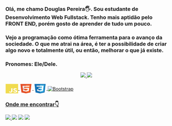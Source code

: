
### Olá, me chamo Douglas Pereira🖐️. Sou estudante de Desenvolvimento Web Fullstack. Tenho mais aptidão pelo FRONT END, porém gosto de aprender de tudo um pouco.
### Vejo a programação como ótima ferramenta para o avanço da sociedade. O que me atrai na área, é ter a possibilidade de criar algo novo e totalmente útil, ou então, melhorar o que já existe.
### Pronomes: Ele/Dele.

<div align="center">
  <a href="https://github.com/douglasverse">
  <img height="180em" src="https://github-readme-stats.vercel.app/api?username=douglasverse&show_icons=true&theme=dark&include_all_commits=true&count_private=true"/>
  <img height="180em" src="https://github-readme-stats.vercel.app/api/top-langs/?username=douglasverse&layout=compact&langs_count=7&theme=dark"/>
</div>
<div style="display: inline_block">

<br>
  
  <img align="center" alt="Js" height="30" width="40" src="https://raw.githubusercontent.com/devicons/devicon/master/icons/javascript/javascript-plain.svg">
  <img align="center" alt="HTML" height="30" width="40" src="https://raw.githubusercontent.com/devicons/devicon/master/icons/html5/html5-original.svg">
  <img align="center" alt="CSS" height="30" width="40" src="https://raw.githubusercontent.com/devicons/devicon/master/icons/css3/css3-original.svg">
  <img align="center" alt="Bootstrap" height="30" width="30"  src="https://cdn.jsdelivr.net/gh/devicons/devicon/icons/bootstrap/bootstrap-plain-wordmark.svg">

</div>
 
 

 
    
### Onde me encontrar👇
  <a href = "mailto:douglaswebdev1@gmail.com"><img src="https://img.shields.io/badge/Gmail-D14836?style=for-the-badge&logo=gmail&logoColor=white">
    <a href="https://www.linkedin.com/in/douglaswebdev" target="_blank"><img src="https://img.shields.io/badge/-LinkedIn-%230077B5?style=for-the-badge&logo=linkedin&logoColor=white" target="_blank"></a> 
    <a href="https://discord.gg/thedouglasverse#8548" target="_blank"><img src="https://img.shields.io/badge/Discord-7289DA?style=for-the-badge&logo=discord&logoColor=white" target="_blank"></a> 
    <a href="https://www.instagram.com/thedouglasverse"><img src="https://img.shields.io/badge/Instagram-E4405F?style=for-the-badge&logo=instagram&logoColor=white"></a>
    
  </div>
